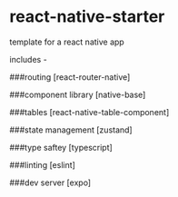 # react-native-starter

template for a react native app

includes -

###routing [react-router-native]

###component library [native-base]

###tables [react-native-table-component]

###state management [zustand]

###type saftey [typescript]

###linting [eslint]

###dev server [expo]
